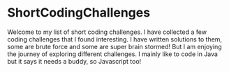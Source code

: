 # ShortCodingChallenges
Welcome to my list of short coding challenges. I have collected a few coding challenges that I found interesting. 
I have written solutions to them, some are brute force and some are super brain stormed! But I am enjoying the journey of exploring different challenges.
I mainly like to code in Java but it says it needs a buddy, so Javascript too!  
